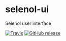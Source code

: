 # selenol-ui

Selenol user interface

[![Travis](https://img.shields.io/travis/selenol/selenol-ui.svg)](https://travis-ci.org/selenol/selenol-ui/builds) [![GitHub release](https://img.shields.io/github/release/selenol/selenol-ui.svg)](https://github.com/selenol/selenol-ui)
